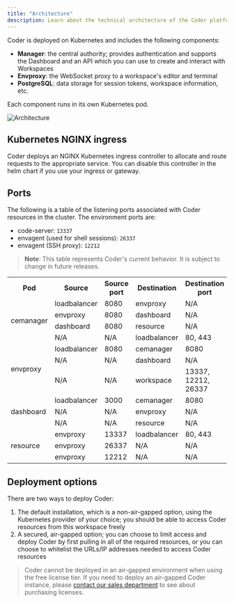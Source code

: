 ```yaml
---
title: "Architecture"
description: Learn about the technical architecture of the Coder platform.
---
```


Coder is deployed on Kubernetes and includes the following components:

- **Manager**: the central authority; provides authentication and supports the
  Dashboard and an API which you can use to create and interact with Workspaces
- **Envproxy**: the WebSocket proxy to a workspace's editor and terminal
- **PostgreSQL**: data storage for session tokens, workspace information, etc.

Each component runs in its own Kubernetes pod.

![Architecture](../assets/architecture.png)

## Kubernetes NGINX ingress

Coder deploys an NGINX Kubernetes ingress controller to allocate and route
requests to the appropriate service. You can disable this controller in the helm
chart if you use your ingress or gateway.

## Ports

The following is a table of the listening ports associated with Coder resources
in the cluster. The environment ports are:

- code-server: `13337`
- envagent (used for shell sessions): `26337`
- envagent (SSH proxy): `12212`

> **Note**: This table represents Coder's current behavior. It is subject to
> change in future releases.

<table>
      <tr>
         <th>Pod</th>
         <th>Source</th>
         <th>Source port</th>
         <th>Destination</th>
         <th>Destination port</th>
      </tr>
      <tr>
         <td rowspan="4">cemanager</td>
         <td>loadbalancer</td>
         <td>8080</td>
         <td>envproxy</td>
         <td>N/A</td>
      </tr>
      <tr>
         <td>envproxy</td>
         <td>8080</td>
         <td>dashboard</td>
         <td>N/A</td>
      </tr>
      <tr>
         <td>dashboard</td>
         <td>8080</td>
         <td>resource</td>
         <td>N/A</td>
      </tr>
      <tr>
         <td>N/A</td>
         <td>N/A</td>
         <td>loadbalancer</td>
         <td>80, 443</td>
      </tr>
      <tr>
         <td rowspan="3">envproxy</td>
         <td>loadbalancer</td>
         <td>8080</td>
         <td>cemanager</td>
         <td>8080</td>
      </tr>
      <tr>
         <td>N/A</td>
         <td>N/A</td>
         <td>dashboard</td>
         <td>N/A</td>
      </tr>
      <tr>
         <td>N/A</td>
         <td>N/A</td>
         <td>workspace</td>
         <td>13337, 12212, 26337</td>
      </tr>
      <tr>
         <td rowspan="3">dashboard</td>
         <td>loadbalancer</td>
         <td>3000</td>
         <td>cemanager</td>
         <td>8080</td>
      </tr>
      <tr>
         <td>N/A</td>
         <td>N/A</td>
         <td>envproxy</td>
         <td>N/A</td>
      </tr>
      <tr>
         <td>N/A</td>
         <td>N/A</td>
         <td>resource</td>
         <td>N/A</td>
      </tr>
      <tr>
         <td rowspan="3">resource</td>
         <td>envproxy</td>
         <td>13337</td>
         <td>loadbalancer</td>
         <td>80, 443</td>
      </tr>
      <tr>
         <td>envproxy</td>
         <td>26337</td>
         <td>N/A</td>
         <td>N/A</td>
      </tr>
      <tr>
         <td>envproxy</td>
         <td>12212</td>
         <td>N/A</td>
         <td>N/A</td>
      </tr>
<table>

## Deployment options

There are two ways to deploy Coder:

1. The default installation, which is a non-air-gapped option, using the
   Kubernetes provider of your choice; you should be able to access Coder
   resources from this workspace freely
1. A secured, air-gapped option; you can choose to limit access and deploy Coder
   by first pulling in all of the required resources, or you can choose to
   whitelist the URLs/IP addresses needed to access Coder resources

> Coder cannot be deployed in an air-gapped environment when using the free
> license tier. If you need to deploy an air-gapped Coder instance, please
> [contact our sales department](mailto:sales@coder.com) to see about purchasing
> licenses.
